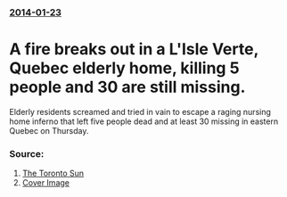### [2014-01-23](/news/2014/01/23/index.md)

# A fire breaks out in a L'Isle Verte, Quebec elderly home, killing 5 people and 30 are still missing. 

Elderly residents screamed and tried in vain to escape a raging nursing home inferno that left five people dead and at least 30 missing in eastern Quebec on Thursday.


### Source:

1. [The Toronto Sun](http://www.torontosun.com/2014/01/23/three-dead-30-missing-after-fire-at-quebec-seniors-home)
1. [Cover Image](http://storage.torontosun.com/v1/suns-prod-images/1297517526156_LARGE_BOX.jpg?quality=80&stmp=1490846174185)
